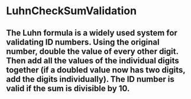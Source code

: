 # LuhnCheckSumValidation


<h2>The Luhn formula is a widely used system for validating ID numbers.
Using the original number, double the value of every other digit. 
Then add all the values of the individual digits together (if a doubled
value now has two digits, add the digits individually). The ID number
is valid if the sum is divisible by 10.</h2>
